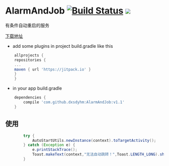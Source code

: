 # AlarmAndJob [![Build Status](https://travis-ci.org/dxsdyhm/AlarmAndJob.svg?branch=master)](https://travis-ci.org/dxsdyhm/AlarmAndJob) [![](https://jitpack.io/v/dxsdyhm/AlarmAndJob.svg)](https://jitpack.io/#dxsdyhm/AlarmAndJob)
有条件自动重启的服务

[下载地址][dowmload]

* add some plugins in project  build.gradle like this
```gradle
    allprojects {
	repositories {
	...
	maven { url 'https://jitpack.io' }
	}
    }
```

* in your app build.gradle
```gradle
    dependencies {
        compile 'com.github.dxsdyhm:AlarmAndJob:v1.1'
    }
```


## 使用
```java
        try {
            AutoStartUtils.newInstance(context).toTargetActivity();
        } catch (Exception e) {
            e.printStackTrace();
            Toast.makeText(context,"无法自动跳转！",Toast.LENGTH_LONG).show();
        }
```

[dowmload]:http://fir.im/ykfu
